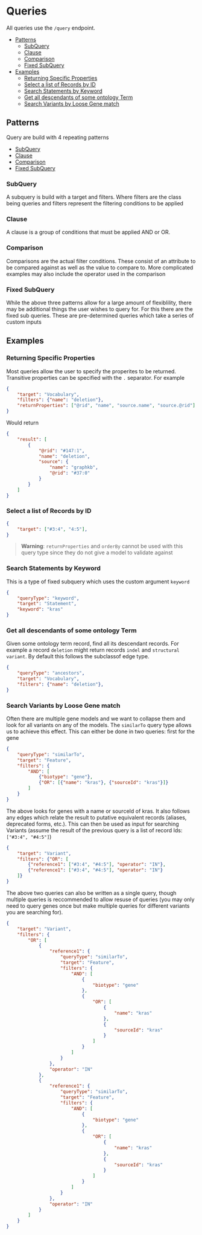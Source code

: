 # Queries

All queries use the `/query` endpoint.

- [Patterns](#patterns)
  - [SubQuery](#subquery)
  - [Clause](#clause)
  - [Comparison](#comparison)
  - [Fixed SubQuery](#fixed-subquery)
- [Examples](#examples)
  - [Returning Specific Properties](#returning-specific-properties)
  - [Select a list of Records by ID](#select-a-list-of-records-by-id)
  - [Search Statements by Keyword](#search-statements-by-keyword)
  - [Get all descendants of some ontology Term](#get-all-descendants-of-some-ontology-term)
  - [Search Variants by Loose Gene match](#search-variants-by-loose-gene-match)

## Patterns

Query are build with 4 repeating patterns

- [SubQuery](#subquery)
- [Clause](#clause)
- [Comparison](#comparison)
- [Fixed SubQuery](#fixed-subquery)

### SubQuery

A subquery is build with a target and filters. Where filters are the class being queries and filters represent the
filtering conditions to be applied

### Clause

A clause is a group of conditions that must be applied AND or OR.

### Comparison

Comparisons are the actual filter conditions. These consist of an attribute to be compared against as well
as the value to compare to. More complicated examples may also include the operator used in the comparison


### Fixed SubQuery

While the above three patterns allow for a large amount of flexiblility, there may be additional things
the user wishes to query for. For this there are the fixed sub queries. These are pre-determined queries
which take a series of custom inputs


## Examples

### Returning Specific Properties

Most queries allow the user to specify the properites to be returned. Transitive properties can be specified
with the `.` separator. For example

```json
{
    "target": "Vocabulary",
    "filters": {"name": "deletion"},
    "returnProperties": ["@rid", "name", "source.name", "source.@rid"]
}
```

Would return

```json
{
    "result": [
        {
            "@rid": "#147:1",
            "name": "deletion",
            "source": {
                "name": "graphkb",
                "@rid": "#37:0"
            }
        }
    ]
}
```

### Select a list of Records by ID

```json
{
    "target": ["#3:4", "4:5"],
}
```

> **Warning**: `returnProperties` and `orderBy` cannot be used with this query type since they do not give a
    model to validate against

### Search Statements by Keyword

This is a type of fixed subquery which uses the custom argument `keyword`

```json
{
    "queryType": "keyword",
    "target": "Statement",
    "keyword": "kras"
}
```

### Get all descendants of some ontology Term

Given some ontology term record, find all its descendant records. For example a record `deletion`
might return records `indel` and `structural variant`. By default this follows the subclassof edge type.

```json
{
    "queryType": "ancestors",
    "target": "Vocabulary",
    "filters": {"name": "deletion"},
}
```


### Search Variants by Loose Gene match

Often there are multiple gene models and we want to collapse them and look for
all variants on any of the models. The `similarTo` query type allows us to achieve
this effect. This can either be done in two queries: first for the gene

```json
{
    "queryType": "similarTo",
    "target": "Feature",
    "filters": {
        "AND": [
            {"biotype": "gene"},
            {"OR": [{"name": "kras"}, {"sourceId": "kras"}]}
        ]
    }
}
```

The above looks for genes with a name or sourceId of kras. It also follows any
edges which relate the result to putative equivalent records
(aliases, deprecated forms, etc.). This can then be used as input for searching Variants
(assume the result of the previous query is a list of record Ids: `["#3:4", "#4:5"]`)

```json
{
    "target": "Variant",
    "filters": {"OR": [
        {"reference1": ["#3:4", "#4:5"], "operator": "IN"},
        {"reference1": ["#3:4", "#4:5"], "operator": "IN"}
    ]}
}
```

The above two queries can also be written as a single query, though multiple queries is reccommended
to allow resuse of queries (you may only need to query genes once but make multiple queries for different
variants you are searching for).

```json
{
    "target": "Variant",
    "filters": {
        "OR": [
            {
                "reference1": {
                    "queryType": "similarTo",
                    "target": "Feature",
                    "filters": {
                        "AND": [
                            {
                                "biotype": "gene"
                            },
                            {
                                "OR": [
                                    {
                                        "name": "kras"
                                    },
                                    {
                                        "sourceId": "kras"
                                    }
                                ]
                            }
                        ]
                    }
                },
                "operator": "IN"
            },
            {
                "reference1": {
                    "queryType": "similarTo",
                    "target": "Feature",
                    "filters": {
                        "AND": [
                            {
                                "biotype": "gene"
                            },
                            {
                                "OR": [
                                    {
                                        "name": "kras"
                                    },
                                    {
                                        "sourceId": "kras"
                                    }
                                ]
                            }
                        ]
                    }
                },
                "operator": "IN"
            }
        ]
    }
}
```
